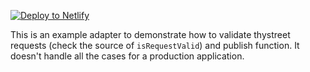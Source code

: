 [![Deploy to Netlify](https://www.netlify.com/img/deploy/button.svg)](https://app.netlify.com/start/deploy?repository=https://github.com/thystreet/http-mqtt-adapter
)


This is an example adapter to demonstrate how to validate thystreet requests (check the source of `isRequestValid`) and publish function. It doesn't handle all the cases for a production application.
